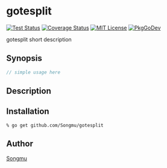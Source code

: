 gotesplit
=======

[![Test Status](https://github.com/Songmu/gotesplit/workflows/test/badge.svg?branch=master)][actions]
[![Coverage Status](https://coveralls.io/repos/Songmu/gotesplit/badge.svg?branch=master)][coveralls]
[![MIT License](http://img.shields.io/badge/license-MIT-blue.svg?style=flat-square)][license]
[![PkgGoDev](https://pkg.go.dev/badge/github.com/Songmu/gotesplit)][PkgGoDev]

[actions]: https://github.com/Songmu/gotesplit/actions?workflow=test
[coveralls]: https://coveralls.io/r/Songmu/gotesplit?branch=master
[license]: https://github.com/Songmu/gotesplit/blob/master/LICENSE
[PkgGoDev]: https://pkg.go.dev/github.com/Songmu/gotesplit

gotesplit short description

## Synopsis

```go
// simple usage here
```

## Description

## Installation

```console
% go get github.com/Songmu/gotesplit
```

## Author

[Songmu](https://github.com/Songmu)
